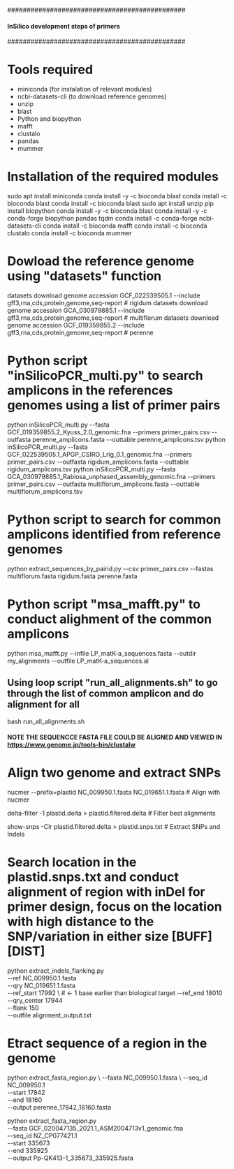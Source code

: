 ##############################################
#### InSilico development steps of primers
##############################################

# Tools required 

- miniconda (for instalation of relevant modules)
- ncbi-datasets-cli (to download reference genomes)
- unzip
- blast 
- Python and biopython
- mafft 
- clustalo
- pandas
- mummer

# Installation of the required modules

sudo apt install miniconda
conda install -y -c bioconda blast
conda install -c bioconda blast
conda install -c bioconda blast
sudo apt install unzip
pip install biopython
conda install -y -c bioconda blast
conda install -y -c conda-forge biopython pandas tqdm
conda install -c conda-forge ncbi-datasets-cli
conda install -c bioconda mafft
conda install -c bioconda clustalo
conda install -c bioconda mummer


# Dowload the reference genome using "datasets" function

datasets download genome accession GCF_022539505.1 --include gff3,rna,cds,protein,genome,seq-report	# rigidum
datasets download genome accession GCA_030979885.1 --include gff3,rna,cds,protein,genome,seq-report	# multiflorum
datasets download genome accession GCF_019359855.2 --include gff3,rna,cds,protein,genome,seq-report	# perenne

# Python script "inSilicoPCR_multi.py" to search amplicons in the references genomes using a list of primer pairs

python inSilicoPCR_multi.py --fasta GCF_019359855.2_Kyuss_2.0_genomic.fna --primers primer_pairs.csv --outfasta perenne_amplicons.fasta --outtable perenne_amplicons.tsv
python inSilicoPCR_multi.py --fasta GCF_022539505.1_APGP_CSIRO_Lrig_0.1_genomic.fna --primers primer_pairs.csv --outfasta rigidum_amplicons.fasta --outtable rigidum_amplicons.tsv
python inSilicoPCR_multi.py --fasta GCA_030979885.1_Rabiosa_unphased_assembly_genomic.fna --primers primer_pairs.csv --outfasta multiflorum_amplicons.fasta --outtable multiflorum_amplicons.tsv


# Python script to search for common amplicons identified from reference genomes
 
python extract_sequences_by_pairid.py --csv primer_pairs.csv --fastas multiflorum.fasta rigidum.fasta perenne.fasta 

# Python script "msa_mafft.py" to conduct alighment of the common amplicons 

python msa_mafft.py --infile LP_matK-a_sequences.fasta --outdir my_alignments --outfile LP_matK-a_sequences.al 

## Using loop script "run_all_alignments.sh" to go through the list of common amplicon and do alignment for all

bash run_all_alignments.sh 


#### NOTE THE SEQUENCCE FASTA FILE COULD BE ALIGNED AND VIEWED IN https://www.genome.jp/tools-bin/clustalw 


# Align two genome and extract SNPs

nucmer --prefix=plastid NC_009950.1.fasta NC_019651.1.fasta # Align with nucmer

delta-filter -1 plastid.delta > plastid.filtered.delta # Filter best alignments

show-snps -Clr plastid.filtered.delta > plastid.snps.txt  # Extract SNPs and Indels 

# Search location in the plastid.snps.txt and conduct alignment of region with inDel for primer design, focus on the location with high distance to the SNP/variation in either size [BUFF]   [DIST] 

python extract_indels_flanking.py \
  --ref NC_009950.1.fasta \
  --qry NC_019651.1.fasta \
  --ref_start 17992 \  # ← 1 base earlier than biological target
  --ref_end 18010 \
  --qry_center 17944 \
  --flank 150 \
  --outfile alignment_output.txt

# Etract sequence of a region in the genome
python extract_fasta_region.py \ 
--fasta NC_009950.1.fasta \ 
--seq_id NC_009950.1  \
--start 17842 \
--end 18160 \
--output perenne_17842_18160.fasta


python extract_fasta_region.py \
--fasta GCF_020047135_2021.1_ASM2004713v1_genomic.fna \
--seq_id NZ_CP077421.1 \
--start 335673 \
--end 335925 \
--output Pp-QK413-1_335673_335925.fasta
